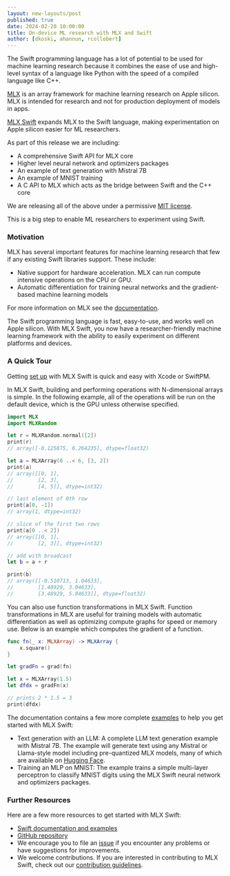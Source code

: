 ```yaml
---
layout: new-layouts/post
published: true
date: 2024-02-20 10:00:00
title: On-device ML research with MLX and Swift
author: [dkoski, ahannun, rcollobert]
---
```


The Swift programming language has a lot of potential to be used for machine learning research because it combines the ease of use and high-level syntax of a language like Python with the speed of a compiled language like C++. 

[MLX](https://github.com/ml-explore/mlx)  is an array framework for machine learning research on Apple silicon. MLX is intended for research and not for production deployment of models in apps.

[MLX Swift](https://github.com/ml-explore/mlx-swift/) expands MLX to the Swift language, making experimentation on Apple silicon easier for ML researchers.

As part of this release we are including:
* A comprehensive Swift API for MLX core
* Higher level neural network and optimizers packages
* An example of text generation with Mistral 7B 
* An example of MNIST training
* A C API to MLX which acts as the bridge between Swift and the C++ core

We are releasing all of the above under a permissive [MIT license](https://github.com/ml-explore/mlx-swift/blob/main/LICENSE).

This is a big step to enable ML researchers to experiment using Swift.

### Motivation

MLX has several important features for machine learning research that few if any existing Swift libraries support. These include:

* Native support for hardware acceleration. MLX can run compute intensive operations on the CPU or GPU. 
* Automatic differentiation for training neural networks and the gradient-based machine learning models

For more information on MLX  see the [documentation](https://ml-explore.github.io/mlx).

The Swift programming language is fast, easy-to-use, and works well on Apple silicon. With MLX Swift, you now have a researcher-friendly machine learning framework with the ability to easily experiment on different platforms and devices.

### A Quick Tour

Getting [set up](https://ml-explore.github.io/mlx-swift) with MLX Swift is quick and easy with Xcode or SwiftPM.

In MLX Swift, building and performing operations with N-dimensional arrays is simple. In the following example, all of the operations will be run on the default device, which is the GPU unless otherwise specified.

```swift
import MLX
import MLXRandom

let r = MLXRandom.normal([2])
print(r)
// array([-0.125875, 0.264235], dtype=float32)

let a = MLXArray(0 ..< 6, [3, 2])
print(a)
// array([[0, 1],
//        [2, 3],
//        [4, 5]], dtype=int32)

// last element of 0th row
print(a[0, -1])
// array(1, dtype=int32)

// slice of the first two rows        
print(a[0 ..< 2])
// array([[0, 1],
//        [2, 3]], dtype=int32)

// add with broadcast
let b = a + r

print(b)
// array([[-0.510713, 1.04633],
//        [1.48929, 3.04633],
//        [3.48929, 5.04633]], dtype=float32)
```

You can also use function transformations in MLX Swift. Function transformations in MLX are useful for training models with automatic differentiation as well as optimizing compute graphs for speed or memory use. Below is an example which computes the gradient of a function.

```swift
func fn(_ x: MLXArray) -> MLXArray {
    x.square()
}

let gradFn = grad(fn)

let x = MLXArray(1.5)
let dfdx = gradFn(x)

// prints 2 * 1.5 = 3
print(dfdx)
```

The documentation contains a  few more complete [examples](https://ml-explore.github.io/mlx-swift/MLX/documentation/mlx/examples) to help you get started with MLX Swift:

* Text generation with an LLM: A complete LLM text generation example with Mistral 7B. The example will generate text using any Mistral or Llama-style model including pre-quantized MLX models, many of which are available on [Hugging Face](https://huggingface.co/models?library=mlx&sort=trending). 
* Training an MLP on MNIST: The example trains a simple multi-layer perceptron to classify MNIST digits using the MLX Swift neural network and optimizers packages.

### Further Resources

Here are a few more resources to get started with MLX Swift:

* [Swift documentation and examples](https://ml-explore.github.io/mlx-swift)
* [GitHub repository](https://github.com/ml-explore/mlx-swift)
* We encourage you to file an [issue](https://github.com/ml-explore/mlx-swift/issues) if you encounter any problems or have suggestions for improvements.
* We welcome contributions. If you are interested in contributing to MLX Swift, check out our [contribution guidelines](https://github.com/ml-explore/mlx-swift/blob/main/CONTRIBUTING.md).

